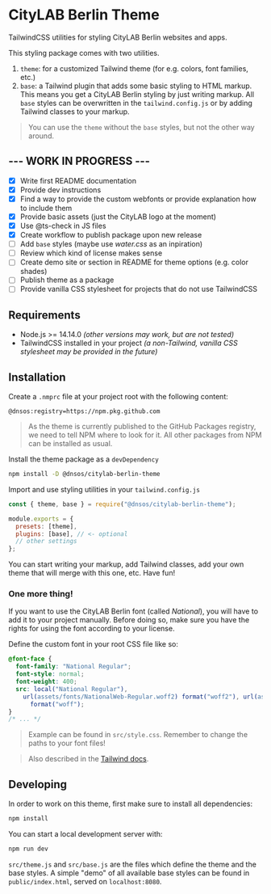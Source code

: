 # CityLAB Berlin Theme

TailwindCSS utilities for styling CityLAB Berlin websites and apps.

This styling package comes with two utilities.

1. `theme`: for a customized Tailwind theme (for e.g. colors, font families, etc.)
2. `base`: a Tailwind plugin that adds some basic styling to HTML markup. This means you get a CityLAB Berlin styling by just writing markup. All `base` styles can be overwritten in the `tailwind.config.js` or by adding Tailwind classes to your markup.

> You can use the `theme` without the `base` styles, but not the other way around.

## --- WORK IN PROGRESS ---

- [x] Write first README documentation
- [x] Provide dev instructions
- [x] Find a way to provide the custom webfonts or provide explanation how to include them
- [x] Provide basic assets (just the CityLAB logo at the moment)
- [x] Use @ts-check in JS files
- [x] Create workflow to publish package upon new release
- [ ] Add `base` styles (maybe use _water.css_ as an inpiration)
- [ ] Review which kind of license makes sense
- [ ] Create demo site or section in README for theme options (e.g. color shades)
- [ ] Publish theme as a package
- [ ] Provide vanilla CSS stylesheet for projects that do not use TailwindCSS

## Requirements

- Node.js >= 14.14.0 _(other versions may work, but are not tested)_
- TailwindCSS installed in your project _(a non-Tailwind, vanilla CSS stylesheet may be provided in the future)_

## Installation

Create a `.nmprc` file at your project root with the following content:

```
@dnsos:registry=https://npm.pkg.github.com
```

> As the theme is currently published to the GitHub Packages registry, we need to tell NPM where to look for it. All other packages from NPM can be installed as usual.

Install the theme package as a `devDependency`

```bash
npm install -D @dnsos/citylab-berlin-theme
```

Import and use styling utilities in your `tailwind.config.js`

```js
const { theme, base } = require("@dnsos/citylab-berlin-theme");

module.exports = {
  presets: [theme],
  plugins: [base], // <- optional
  // other settings
};
```

You can start writing your markup, add Tailwind classes, add your own theme that will merge with this one, etc. Have fun!

### One more thing!

If you want to use the CityLAB Berlin font (called _National_), you will have to add it to your project manually. Before doing so, make sure you have the rights for using the font according to your license.

Define the custom font in your root CSS file like so:

```css
@font-face {
  font-family: "National Regular";
  font-style: normal;
  font-weight: 400;
  src: local("National Regular"),
    url(assets/fonts/NationalWeb-Regular.woff2) format("woff2"), url(assets/fonts/NationalWeb-Regular.woff)
      format("woff");
}
/* ... */
```

> Example can be found in `src/style.css`. Remember to change the paths to your font files!

> Also described in the [Tailwind docs](https://tailwindcss.com/docs/adding-base-styles#font-face-rules).

## Developing

In order to work on this theme, first make sure to install all dependencies:

```bash
npm install
```

You can start a local development server with:

```bash
npm run dev
```

`src/theme.js` and `src/base.js` are the files which define the theme and the base styles. A simple "demo" of all available base styles can be found in `public/index.html`, served on `localhost:8080`.
